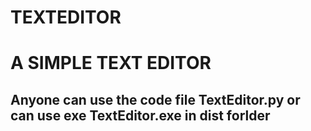 # TEXTEDITOR
# A SIMPLE TEXT EDITOR
## Anyone can use the code file TextEditor.py or can use exe TextEditor.exe in dist forlder
